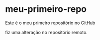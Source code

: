 # meu-primeiro-repo
Este é o meu primeiro repositório no GitHub

fiz uma alteração no repositório remoto.
